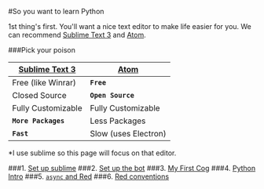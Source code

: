 #So you want to learn Python

<!-- MarkdownTOC -->

<!-- /MarkdownTOC -->

1st thing's first. You'll want a nice text editor to make life easier for you.
We can recommend [Sublime Text 3](https://www.sublimetext.com/) and [Atom](https://atom.io/).

###Pick your poison

| [Sublime Text 3](https://www.sublimetext.com/) | [Atom](https://atom.io/) |
| --- | --- |
| Free (like Winrar) | **`Free`** |
| Closed Source | **`Open Source`** |
| Fully Customizable | Fully Customizable |
| **`More Packages`** | Less Packages |
| **`Fast`** | Slow (uses Electron) |

*I use sublime so this page will focus on that editor.

###1. [Set up sublime](sublime.md)
###2. [Set up the bot](Red-DiscordBot.md)
###3. [My First Cog](FirstCog.md)
###4. [Python Intro](PythonIntro.md)
###5. [`async` and Red](asyncRed.md)
###6. [Red conventions](redConventions.md)
